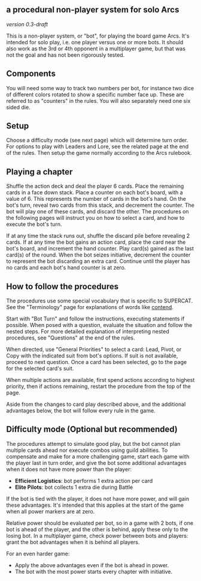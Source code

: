 ## a procedural non-player system for solo Arcs

*version 0.3-draft*

This is a non-player system, or "bot", for playing the board game Arcs. It's intended for solo play, i.e. one player versus one or more bots. It should also work as the 3rd or 4th opponent in a multiplayer game, but that was not the goal and has not been rigorously tested.

## Components

You will need some way to track two numbers per bot, for instance two dice of different colors rotated to show a specific number face up. These are referred to as "counters" in the rules. You will also separately need one six sided die.

## Setup

Choose a difficulty mode (see next page) which will determine turn order. For options to play with Leaders and Lore, see the related page at the end of the rules. Then setup the game normally according to the Arcs rulebook.

## Playing a chapter

Shuffle the action deck and deal the player 6 cards. Place the remaining cards in a face down stack. Place a counter on each bot's board, with a value of 6. This represents the number of cards in the bot's hand. On the bot's turn, reveal two cards from this stack, and decrement the counter. The bot will play one of these cards, and discard the other. The procedures on the following pages will instruct you on how to select a card, and how to execute the bot's turn.

If at any time the stack runs out, shuffle the discard pile before revealing 2 cards. If at any time the bot gains an action card, place the card near the bot's board, and increment the hand counter. Play card(s) gained as the last card(s) of the round. When the bot seizes initiative, decrement the counter to represent the bot discarding an extra card. Continue until the player has no cards and each bot's hand counter is at zero.

<div class="pagebreak"> </div>

## How to follow the procedures

The procedures use some special vocabulary that is specific to SUPERCAT. See the "Terminology" page for explanations of words like <ins>contend</ins>.

Start with "Bot Turn" and follow the instructions, executing statements if possible. When posed with a question, evaluate the situation and follow the nested steps. For more detailed explanation of interpreting nested procedures, see "Questions" at the end of the rules.

When directed, use "General Priorities" to select a card: Lead, Pivot, or Copy with the indicated suit from bot's options. If suit is not available, proceed to next question. Once a card has been selected, go to the page for the selected card's suit.

When multiple actions are available, first spend actions according to highest priority, then if actions remaining, restart the procedure from the top of the page.

Aside from the changes to card play described above, and the additional advantages below, the bot will follow every rule in the game.

## Difficulty mode (Optional but recommended)

The procedures attempt to simulate good play, but the bot cannot plan multiple cards ahead nor execute combos using guild abilities. To compensate and make for a more challenging game, start each game with the player last in turn order, and give the bot some additional advantages when it does not have more power than the player:

- **Efficient Logistics**: bot performs 1 extra action per card
- **Elite Pilots**: bot collects 1 extra die during Battle

If the bot is tied with the player, it does not have more power, and will gain these advantages. It's intended that this applies at the start of the game when all power markers are at zero.

Relative power should be evaluated per bot, so in a game with 2 bots, if one bot is ahead of the player, and the other is behind, apply these only to the losing bot. In a multiplayer game, check power between bots and players: grant the bot advantages when it is behind all players.

For an even harder game:

- Apply the above advantages even if the bot is ahead in power.
- The bot with the most power starts every chapter with initiative.

<div class="pagebreak"> </div>

